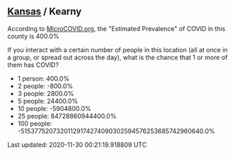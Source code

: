 
## [Kansas](/united-states/kansas) / Kearny

According to [MicroCOVID.org](http://microcovid.org),
the "Estimated Prevalence" of COVID in this county is 400.0%

If you interact with a certain number of people in this location
(all at once in a group, or spread out across the day), what is the chance that
1 or more of them has COVID?

- 1 person: 400.0%
- 2 people: -800.0%
- 3 people: 2800.0%
- 5 people: 24400.0%
- 10 people: -5904800.0%
- 25 people: 84728860944400.0%
- 100 people: -51537752073201129174274090302594576253685742960640.0%

Last updated: 2020-11-30 00:21:19.918809 UTC
